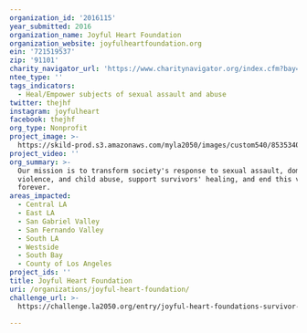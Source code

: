 ```yaml
---
organization_id: '2016115'
year_submitted: 2016
organization_name: Joyful Heart Foundation
organization_website: joyfulheartfoundation.org
ein: '721519537'
zip: '91101'
charity_navigator_url: 'https://www.charitynavigator.org/index.cfm?bay=search.profile&ein=721519537'
ntee_type: ''
tags_indicators:
  - Heal/Empower subjects of sexual assault and abuse
twitter: thejhf
instagram: joyfulheart
facebook: thejhf
org_type: Nonprofit
project_image: >-
  https://skild-prod.s3.amazonaws.com/myla2050/images/custom540/8535340073741-team88.JPG
project_video: ''
org_summary: >-
  Our mission is to transform society's response to sexual assault, domestic
  violence, and child abuse, support survivors' healing, and end this violence
  forever.
areas_impacted:
  - Central LA
  - East LA
  - San Gabriel Valley
  - San Fernando Valley
  - South LA
  - Westside
  - South Bay
  - County of Los Angeles
project_ids: ''
title: Joyful Heart Foundation
uri: /organizations/joyful-heart-foundation/
challenge_url: >-
  https://challenge.la2050.org/entry/joyful-heart-foundations-survivor-retreat-model

---
```

